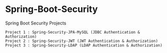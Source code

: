 # Spring-Boot-Security
 Spring Boot Security Projects
 
	Project 1 : Spring-Security-JPA-MySQL (JDBC Authentication & Authorization)																									
	Project 2 : Spring-Security-JWT (JWT Authentication & Authorization)
	Project 3 : Spring-Security-LDAP (LDAP Authentication & Authorization)
	
	

